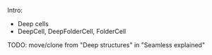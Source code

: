 Intro:
- Deep cells
- DeepCell, DeepFolderCell, FolderCell

TODO: move/clone from "Deep structures" in "Seamless explained"